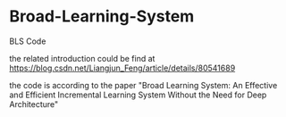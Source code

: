 # Broad-Learning-System
BLS Code

the related introduction could be find at https://blog.csdn.net/Liangjun_Feng/article/details/80541689

the code is according to the paper "Broad Learning System: An Effective and Efficient Incremental Learning System Without the Need for Deep Architecture"
